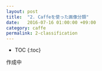 ```yaml
---
layout: post
title:  "2. Caffeを使った画像分類"
date:   2016-07-16 01:00:00 +09:00
category: caffe
permalink: 2-classification
---
```


* TOC
{:toc}

作成中
